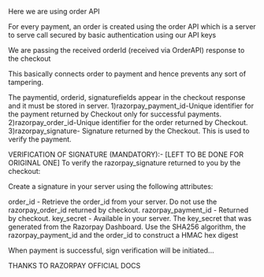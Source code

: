 Here we are using order API 

For every payment, an order is created using the order API which is a server to serve call secured by basic authentication using our API keys

We are passing the received orderId (received via OrderAPI) response to the checkout

This basically connects order to payment and hence prevents any sort of tampering.

The paymentid, orderid, signaturefields appear in the checkout response and it must be stored in server.
1)razorpay_payment_id-Unique identifier for the payment returned by Checkout only for successful payments.
2)razorpay_order_id-Unique identifier for the order returned by Checkout.
3)razorpay_signature- Signature returned by the Checkout. This is used to verify the payment.


VERIFICATION OF SIGNATURE  (MANDATORY):-
[LEFT TO BE DONE FOR ORIGINAL ONE]
To verify the razorpay_signature returned to you by the checkout:

Create a signature in your server using the following attributes:

order_id - Retrieve the order_id from your server. Do not use the razorpay_order_id returned by checkout.
razorpay_payment_id - Returned by checkout.
key_secret - Available in your server.
The key_secret that was generated from the Razorpay Dashboard.
Use the SHA256 algorithm, the razorpay_payment_id and the order_id to construct a HMAC hex digest

When payment is successful, sign verification will be initiated...

THANKS TO RAZORPAY OFFICIAL DOCS
